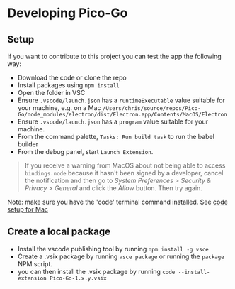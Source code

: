 # Developing Pico-Go
## Setup
If you want to contribute to this project you can test the app the following way:

- Download the code or clone the repo
- Install packages using `npm install`
- Open the folder in VSC
- Ensure `.vscode/launch.json` has a `runtimeExecutable` value suitable for your machine, e.g. on a Mac `/Users/chris/source/repos/Pico-Go/node_modules/electron/dist/Electron.app/Contents/MacOS/Electron`
- Ensure `.vscode/launch.json` has a `program` value suitable for your machine.
- From the command palette,  `Tasks: Run build task` to run the babel builder
- From the debug panel, start `Launch Extension`.

> If you receive a warning from MacOS about not being able to access `bindings.node` because it hasn't been signed by a developer, cancel the notification and then go to *System Preferences > Security & Privacy > General* and click the *Allow* button. Then try again. 

Note: make sure you have the 'code' terminal command installed. See [code setup for Mac](https://code.visualstudio.com/docs/setup/mac)

## Create a local package
- Install the vscode publishing tool by running `npm install -g vsce`
- Create a .vsix package by running `vsce package` or running the `package` NPM script.
- you can then install the .vsix package by running `code --install-extension Pico-Go-1.x.y.vsix`